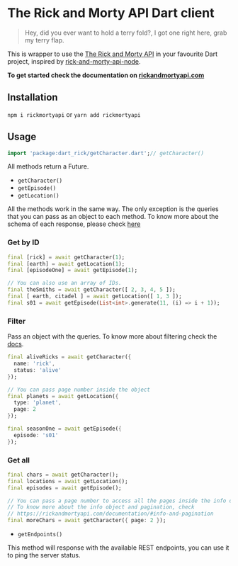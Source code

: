 # The Rick and Morty API Dart client 

> Hey, did you ever want to hold a terry fold?,
>  I got one right here, grab my terry flap.

This is wrapper to use the [The Rick and Morty API](https://rickandmortyapi.com) in your favourite Dart project, inspired by [rick-and-morty-api-node](https://github.com/afuh/rick-and-morty-api-node/).

**To get started check the documentation on [rickandmortyapi.com](https://rickandmortyapi.com/documentation)**

## Installation


`npm i rickmortyapi`
or
`yarn add rickmortyapi`

## Usage
```dart
import 'package:dart_rick/getCharacter.dart';// getCharacter()

```

All methods return a Future.

- `getCharacter()`
- `getEpisode()`
- `getLocation()`

All the methods work in the same way. The only exception is the queries that you can pass as an object to each method.
To know more about the schema of each response, please check [here](https://rickandmortyapi.com/documentation/#character-schema)

### Get by ID
```dart
final [rick] = await getCharacter(1);
final [earth] = await getLocation(1);
final [episodeOne] = await getEpisode(1);

// You can also use an array of IDs.
final theSmiths = await getCharacter([ 2, 3, 4, 5 ]);
final [ earth, citadel ] = await getLocation([ 1, 3 ]);
final s01 = await getEpisode(List<int>.generate(11, (i) => i + 1));
```

### Filter
Pass an object with the queries.
To know more about filtering check the [docs](https://rickandmortyapi.com/documentation/#filter-characters).

```dart
final aliveRicks = await getCharacter({
  name: 'rick',
  status: 'alive'
});

// You can pass page number inside the object
final planets = await getLocation({
  type: 'planet',
  page: 2
});

final seasonOne = await getEpisode({
  episode: 's01'
});
```

### Get all
```dart
final chars = await getCharacter();
final locations = await getLocation();
final episodes = await getEpisode();

// You can pass a page number to access all the pages inside the info object
// To know more about the info object and pagination, check
// https://rickandmortyapi.com/documentation/#info-and-pagination
final moreChars = await getCharacter({ page: 2 });
```

- `getEndpoints()`

This method will response with the available REST endpoints, you can use it to ping the server status.
